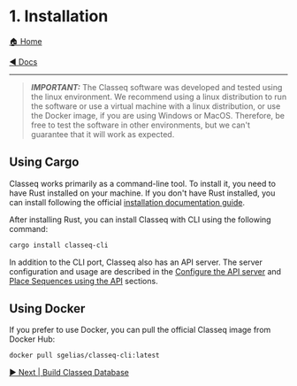 # 1. Installation

[🏠 Home](/README.md)

[◀️ Docs](/docs/README.md)

---

> **_IMPORTANT:_** The Classeq software was developed and tested using the linux
> environment. We recommend using a linux distribution to run the software or
> use a virtual machine with a linux distribution, or use the Docker image, if
> you are using Windows or MacOS. Therefore, be free to test the software in
> other environments, but we can't guarantee that it will work as expected.

## Using Cargo

Classeq works primarily as a command-line tool. To install it, you need to have
Rust installed on your machine. If you don't have Rust installed, you can
install following the official [installation documentation
guide](https://www.rust-lang.org/tools/install).

After installing Rust, you can install Classeq with CLI using the following
command:

```bash
cargo install classeq-cli
```

In addition to the CLI port, Classeq also has an API server. The server
configuration and usage are described in the [Configure the API
server](./04-configure-api-server.md) and [Place Sequences using the
API](./05-submit-placement-to-api.md) sections.

## Using Docker

If you prefer to use Docker, you can pull the official Classeq image from Docker
Hub:

```bash
docker pull sgelias/classeq-cli:latest
```

[▶️ Next | Build Classeq Database](/docs/book/02-build-db.md)
